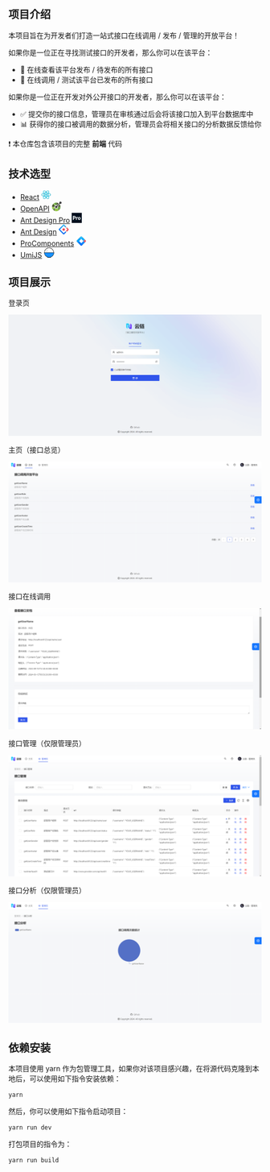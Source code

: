 ## 项目介绍

本项目旨在为开发者们打造一站式接口在线调用 / 发布 / 管理的开放平台！

如果你是一位正在寻找测试接口的开发者，那么你可以在该平台：

- 🔎 在线查看该平台发布 / 待发布的所有接口
- 🚀 在线调用 / 测试该平台已发布的所有接口

如果你是一位正在开发对外公开接口的开发者，那么你可以在该平台：

- ✅ 提交你的接口信息，管理员在审核通过后会将该接口加入到平台数据库中
- 📊 获得你的接口被调用的数据分析，管理员会将相关接口的分析数据反馈给你

❗ 本仓库包含该项目的完整 **前端** 代码

## 技术选型

- [React](https://react.dev) <img src="./doc/logo_32x32_react.png" alt="React" height="20px">
- [OpenAPI](https://www.openapis.org) <img src="./doc/logo_32x32_openapi.png" alt="OpenAPI" height="20px">
- [Ant Design Pro](https://pro.ant.design/zh-CN) <img src="./doc/logo_32x32_ant_design_pro.png" alt="Ant Design Pro" height="20px">
- [Ant Design](https://ant.design/index-cn) <img src="./doc/logo_32x32_ant_design.png" alt="Ant Design" height="20px">
- [ProComponents](https://procomponents.ant.design) <img src="./doc/logo_32x32_procomponents.png" alt="ProComponents" height="20px">
- [UmiJS](https://umijs.org) <img src="./doc/logo_32x32_umijs.png" alt="UmiJS" height="20px">

## 项目展示

登录页

![](./doc/demo_login_page.png)

主页（接口总览）

![](./doc/demo_home_page.png)

接口在线调用

![](./doc/demo_interface_info_page.png)

接口管理（仅限管理员）

![](./doc/demo_interface_manage_page.png)

接口分析（仅限管理员）

![](./doc/demo_interface_analyze_page.png)

## 依赖安装

本项目使用 yarn 作为包管理工具，如果你对该项目感兴趣，在将源代码克隆到本地后，可以使用如下指令安装依赖：

```bash
yarn
```

然后，你可以使用如下指令启动项目：

```bash
yarn run dev
```

打包项目的指令为：

```bash
yarn run build
```
